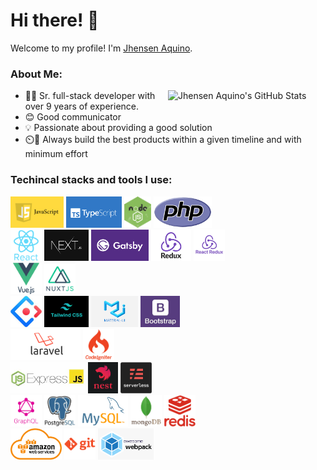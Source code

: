 # Hi there! 👋

Welcome to my profile! I'm [Jhensen Aquino](https://github.com/jhensena).

### About Me:

<img width="50%" align="right" alt="Jhensen Aquino's GitHub Stats" src="https://github-readme-stats.vercel.app/api?username=jhensena&show_icons=true&hide_border=false&title_color=ff652f&icon_color=FFE400&bg_color=09131B&text_color=ffffff&border_color=0c1a25" />

- 👨‍💻 Sr. full-stack developer with over 9 years of experience.
- 😊 Good communicator
- 💡 Passionate about providing a good solution
- ⏲️💪 Always build the best products within a given timeline and with minimum effort


### Techincal stacks and tools I use:
<p>
  <img alt="JavaScript" src="assets/javascript.png" height="50px" />
  <img alt="TypeScript" src="assets/typescript.png" height="50px" />
  <img alt="Node.js" src="assets/node.jpeg" height="50px" />
  <img alt="PHP" src="assets/php.png" height="50px" />
  <br/>
  <img alt="React" src="assets/react.svg" height="50px" />
  <img alt="Next.js" src="assets/next.png" height="50px" />
  <img alt="Gatsby.js" src="assets/gatsby.png" height="50px" />
  <img alt="redux" src="assets/redux.png" height="50px" />
  <img alt="React-Redux" src="assets/react-redux.png" height="50px" />
  <br/>
  <img alt="Vue.js" src="assets/vue.svg" height="50px" />
  <img alt="Nuxt.js" src="assets/nuxt.png" height="50px" />
  <br/>
  <img alt="Ant" src="assets/ant.jpeg" height="50px" />
  <img alt="TailwindCSS" src="assets/tailwind.png" height="50px" />
  <img alt="MUI" src="assets/mui.png" height="50px" />
  <img alt="Bootstrap" src="assets/bootstrap.jpeg" height="50px" />
  <br/>
  <img alt="Laravel" src="assets/laravel.png" height="50px" />
  <img alt="codeigniter" src="assets/codeigniter.png" height="50px" />
  <br/>
  <img alt="Express.js" src="assets/express.jpeg" height="50px" />
  <img alt="Nest" src="assets/nest.png" height="50px" />
  <img alt="Severless" src="assets/serverless.png" height="50px" />
  <br/>
  <img alt="GraphQL" src="assets/graphql.png" height="50px" />
  <img alt="PostgreSQL" src="assets/postgres.jpeg" height="50px" />
  <img alt="MySQL" src="assets/mysql.png" height="50px" />
  <img alt="MongoDB" src="assets/mongo.png" height="50px" />
  <img alt="Redis" src="assets/redis.png" height="50px" />
  <br/>
  <img alt="AWS" src="assets/aws.png" height="50px" />
  <img alt="Git" src="assets/git.svg" height="50px" />
  <img alt="Webpack" src="assets/webpack.png" height="50px" />
</p>
